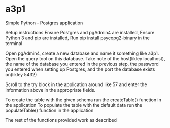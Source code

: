 # a3p1
Simple Python - Postgres application

Setup instructions
Ensure Postgres and pgAdmin4 are installed,
Ensure Python 3  and pip are installed,
Run pip install psycopg2-binary in the terminal

Open pgAdmin4, create a new database and name it something like a3p1. Open the query tool on this database.
Take note of the host(likley localhost), the name of the database you entered in the previous step, the password you entered when setting up Postgres, and the port the database exists on(likley 5432)

Scroll to the try block in the application around like 57 and enter the information above in the appropriate fields.

To create the table with the given schema run the createTable() function in the application
To populate the table with the default data run the populateTable() function in the application

The rest of the functions provided work as described
